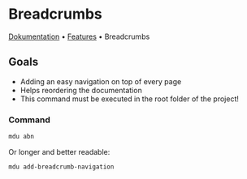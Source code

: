 # Breadcrumbs

[Dokumentation](../../README.md) • [Features](../README.md) • Breadcrumbs

## Goals

- Adding an easy navigation on top of every page
- Helps reordering the documentation
- This command must be executed in the root folder of the project!

### Command
```bash
mdu abn
```

Or longer and better readable:

```bash
mdu add-breadcrumb-navigation
```